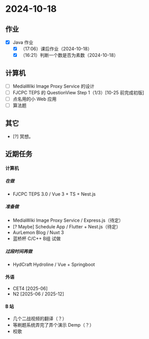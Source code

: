 # 2024-10-18
## 作业
- [x] Java 作业
    - [x] （17:06）课后作业（2024-10-18）
    - [x] （16:21）判断一个数是否为素数（2024-10-18）

## 计算机
- [ ] MediaWiki Image Proxy Service 的设计
- [ ] FJCPC TEPS 的 QuestionView Step 1（1/3）[10-25 前完成初版]
- [ ] 点名用的小 Web 应用
- [ ] 算法题

## 其它
- [?] 冥想。

## 近期任务
#### 计算机
##### 在做
* FJCPC TEPS 3.0 / Vue 3 + TS + Nest.js
##### 准备做
* MediaWiki Image Proxy Service / Express.js（待定）
* [? Maybe] Schedule App / Flutter + Nest.js（待定）
* AurLemon Blog / Nuxt 3
* 蓝桥杯 C/C++ B组 试做

##### 过段时间再做
* HydCraft Hydroline / Vue + Springboot

#### 外语
* CET4 [2025-06]
* N2 [2025-06 / 2025-12]

#### B 站
* 几个二战视频的翻译（？）
* 等刷题系统弄完了弄个演示 Demp（？）
* 校歌